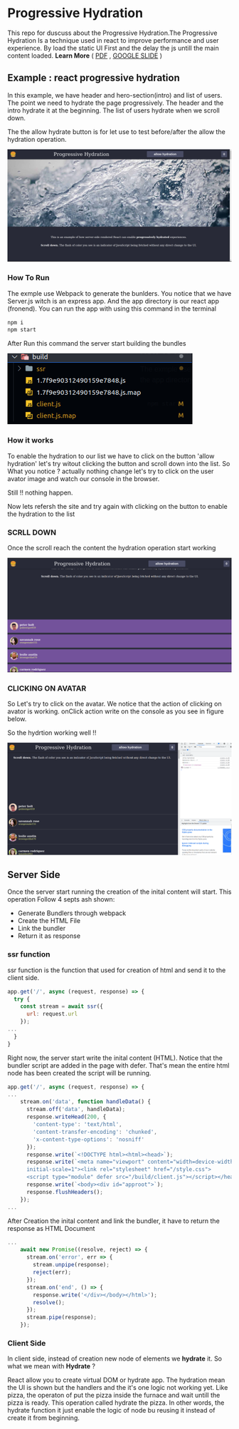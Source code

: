 # Progressive Hydration
This repo for duscuss about the Progressive Hydration.The Progressive Hydration Is a technique used in react to improve performance and user experience. By load the static UI First and the delay the js untill the main content loaded. **Learn More**  ( [PDF](https://github.com/AhmadEleiwa/ProgressiveHydration/blob/main/Progressive%20Hydration.pdf) , [GOOGLE SLIDE](https://docs.google.com/presentation/d/1FOeAmbPSOx_Jf8_dQxY4c3dWZ_C6eP-A_3g0t-mzSrw/edit#slide=id.gd1bf8d60a4_0_0) )



## Example : react progressive hydration 
In this example, we have header and hero-section(intro) and list of users. The point we need to 
hydrate the page progressively. The header and the intro hydrate it at the beginning. 
The list of users hydrate when we scroll down.

The the allow hydrate button is for let use to test before/after the allow the hydration operation.

<img src='assets/HomePage.png' alt='Home page screen shot'>

### How To Run
The exmple use Webpack to generate the bunlders. You notice that we have Server.js witch is an express 
app. And the app directory is our react app (fronend). You can run the app with using this command in the terminal 
```bash
npm i 
npm start 
```
<p>
After Run this command the server start building the bundles
</p>



<img src='assets/building.png'>

### How it works
To enable the hydration to our list we have to click on the button 'allow hydration'
let's try witout clicking the button and scroll down into the list. So What you notice ? actually nothing change let's try to click on the user avator image and watch our console in the browser.

Still !! nothing happen.

Now lets refersh the site and try again with clicking on the button to enable the hydration to the list

### SCRLL DOWN
Once the scroll reach the content the hydration operation start working

<img src='assets/hydratiolist.png'>

### CLICKING ON AVATAR
So Let's try to click on the avatar. We notice that the action of clicking on avator is working. onClick action write on the console as you see in figure below.

So the hydrtion working well !!

<img src='assets/clickingonhydrat.png'>

## Server Side
Once the server start running the creation of the inital content will start. This operation Follow 4 septs ash shown:
* Generate Bundlers through webpack 
* Create the HTML File
* Link the bundler
* Return it as response

### ssr function
ssr function is the function that used for creation of html and send it to the client side.

```js
app.get('/', async (request, response) => {
  try {
    const stream = await ssr({
      url: request.url
    });
...
  }
}
```
Right now, the server start write the inital content (HTML). Notice that the bundler script are added in the page with defer. That's mean the entire html node has been created the script will be running.
```js
app.get('/', async (request, response) => {
...
    stream.on('data', function handleData() {
      stream.off('data', handleData);
      response.writeHead(200, {
        'content-type': 'text/html',
        'content-transfer-encoding': 'chunked',
        'x-content-type-options': 'nosniff'
      });
      response.write(`<!DOCTYPE html><html><head>`);
      response.write(`<meta name="viewport" content="width=device-width, 
      initial-scale=1"><link rel="stylesheet" href="/style.css">
      <script type="module" defer src="/build/client.js"></script></head>`);
      response.write(`<body><div id="approot">`);
      response.flushHeaders();
    });
...
```
After Creation the inital content and link the bundler, it have to return the response as HTML Document
```js
...
    await new Promise((resolve, reject) => {
      stream.on('error', err => {
        stream.unpipe(response);
        reject(err);
      });
      stream.on('end', () => {
        response.write('</div></body></html>');
        resolve();
      });
      stream.pipe(response);
    });
```


### Client Side
In client side, instead of creation new node of elements we **hydrate** it. So what we mean with **Hydrate** ? 

React allow you to create  virtual DOM or hydrate app. The hydration mean the UI is shown but the handlers and the it's one logic not working yet. Like pizza, the operaton of put the pizza inside the furnace and wait untill the pizza is ready. This operation called hydrate the pizza. In other words, the hydrate function it just enable the logic of node bu reusing it instead of create it from beginning.

